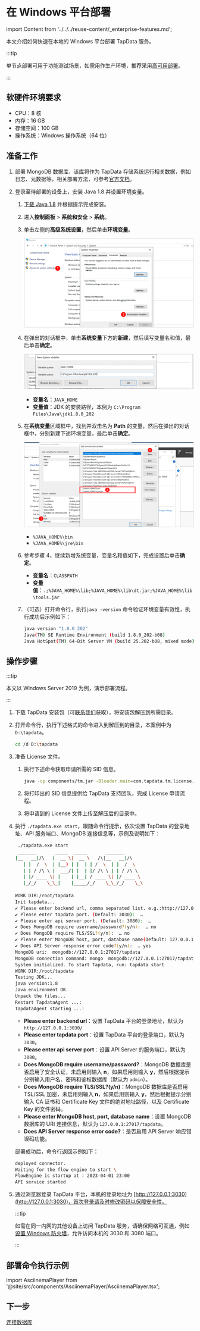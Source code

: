 # 在 Windows 平台部署
import Content from '../../../reuse-content/_enterprise-features.md';

<Content />

本文介绍如何快速在本地的 Windows 平台部署 TapData 服务。

:::tip

单节点部署可用于功能测试场景，如需用作生产环境，推荐采用[高可用部署](../../../production-admin/install-tapdata-ha.md)。

:::

## 软硬件环境要求

* CPU：8 核
* 内存：16 GB
* 存储空间：100 GB
* 操作系统：Windows 操作系统（64 位）

## 准备工作

1. 部署 MongoDB 数据库，该库将作为 TapData 存储系统运行相关数据，例如日志、元数据等，相关部署方法，可参考[官方文档](https://www.mongodb.com/docs/v4.4/administration/install-on-linux/)。

2. 登录至待部署的设备上，安装 Java 1.8 并设置环境变量。

   1. [下载 Java 1.8](https://www.oracle.com/java/technologies/javase/javase8-archive-downloads.html) 并根据提示完成安装。

   2. 进入**控制面板** > **系统和安全** > **系统**。

   3. 单击左侧的**高级系统设置**，然后单击**环境变量**。

      ![选择环境变量](../../../images/select_system_env.png)

   4. 在弹出的对话框中，单击**系统变量**下方的**新建**，然后填写变量名和值，最后单击**确定**。
   
      ![添加变量](../../../images/add_system_env.png)
   
      * **变量名**：`JAVA_HOME`
      * **变量值**：JDK 的安装路径，本例为 `C:\Program Files\Java\jdk1.8.0_202`
   
   5. 在**系统变量**区域框中，找到并双击名为 **Path** 的变量，然后在弹出的对话框中，分别新建下述环境变量，最后单击**确定**。
   
      ![修改变量](../../../images/edit_system_env.png)
   
      * `%JAVA_HOME%\bin`
      * `%JAVA_HOME%\jre\bin`
   
   6. 参考步骤 4，继续新增系统变量，变量名和值如下，完成设置后单击**确定**。
   
      * **变量名**：`CLASSPATH`
      * **变量值**：`.;%JAVA_HOME%\lib;%JAVA_HOME%\lib\dt.jar;%JAVA_HOME%\lib\tools.jar`
   
   7. （可选）打开命令行，执行`java -version` 命令验证环境变量有效性，执行成功后示例如下：

      ```bash
      java version "1.8.0_202"
      Java(TM) SE Runtime Environment (build 1.8.0_202-b08)
      Java HotSpot(TM) 64-Bit Server VM (build 25.202-b08, mixed mode)
      ```
   
      

## 操作步骤

:::tip

本文以 Windows Server 2019 为例，演示部署流程。

:::

1. 下载 TapData 安装包（可[联系我们](mailto:team@tapdata.io)获取），将安装包解压到所需目录。

2. 打开命令行，执行下述格式的命令进入到解压到的目录，本案例中为 `D:\tapdata`。

   ```bash
   cd /d D:\tapdata
   ```

3. 准备 License 文件。

   1. 执行下述命令获取申请所需的 SID 信息。

      ```bash
      java -cp components/tm.jar -Dloader.main=com.tapdata.tm.license.util.SidGenerator org.springframework.boot.loader.PropertiesLauncher
      ```

   2. 将打印出的 SID 信息提供给 TapData 支持团队，完成 License 申请流程。

   3. 将申请到的 License 文件上传至解压后的目录中。

2. 执行 `./tapdata.exe start`，跟随命令行提示，依次设置 TapData 的登录地址、API 服务端口、MongoDB 连接信息等，示例及说明如下：

   ```bash
    ./tapdata.exe start
    _______       _____  _____       _______
   |__   __|/\   |  __ \|  __ \   /\|__   __|/\    
      | |  /  \  | |__) | |  | | /  \  | |  /  \   
      | | / /\ \ |  ___/| |  | |/ /\ \ | | / /\ \  
      | |/ ____ \| |    | |__| / ____ \| |/ ____ \ 
      |_/_/    \_\_|    |_____/_/    \_\_/_/    \_\ 
   
   WORK DIR:/root/tapdata
   Init tapdata...
   ✔ Please enter backend url, comma separated list. e.g.:http://127.0.0.1:3030/ (Default: http://127.0.0.1:3030/):  …
   ✔ Please enter tapdata port. (Default: 3030):  …
   ✔ Please enter api server port. (Default: 3080):  …
   ✔ Does MongoDB require username/password?(y/n):  … no
   ✔ Does MongoDB require TLS/SSL?(y/n):  … no
   ✔ Please enter MongoDB host, port, database name(Default: 127.0.0.1:27017/tapdata):  …
   ✔ Does API Server response error code?(y/n):  … yes
   MongoDB uri:  mongodb://127.0.0.1:27017/tapdata
   MongoDB connection command: mongo  mongodb://127.0.0.1:27017/tapdata
   System initialized. To start Tapdata, run: tapdata start
   WORK DIR:/root/tapdata
   Testing JDK...
   java version:1.8
   Java environment OK.
   Unpack the files...
   Restart TapdataAgent ...:
   TapdataAgent starting ...:
   ```

   * **Please enter backend url**：设置 TapData 平台的登录地址，默认为 `http://127.0.0.1:3030/`
   * **Please enter tapdata port**：设置 TapData 平台的登录端口，默认为 `3030`。
   * **Please enter api server port**：设置 API Server 的服务端口，默认为 `3080`。
   * **Does MongoDB require username/password?**：MongoDB 数据库是否启用了安全认证，未启用则输入 **n**，如果启用则输入 **y**，然后根据提示分别输入用户名、密码和鉴权数据库（默认为 `admin`）。
   * **Does MongoDB require TLS/SSL?(y/n)**：MongoDB 数据库是否启用 TSL/SSL 加密，未启用则输入 **n**，如果启用则输入 **y**，然后根据提示分别输入 CA 证书和 Certificate Key 文件的绝对地址路径，以及 Certificate Key 的文件密码。
   * **Please enter MongoDB host, port, database name**：设置 MongoDB 数据库的 URI 连接信息，默认为 `127.0.0.1:27017/tapdata`。
   * **Does API Server response error code?**：是否启用 API Server 响应错误码功能。

   部署成功后，命令行返回示例如下：

   ```bash
   deployed connector.
   Waiting for the flow engine to start \
   FlowEngine is startup at : 2023-04-01 23:00
   API service started
   ```

3. 通过浏览器登录 TapData 平台，本机的登录地址为  [http://127.0.0.1:3030](http://127.0.0.1:3030)，首次登录请及时修改密码以保障安全性。

   :::tip

   如需在同一内网的其他设备上访问 TapData 服务，请确保网络可互通，例如[设置 Windows 防火墙](https://learn.microsoft.com/zh-cn/windows/security/operating-system-security/network-security/windows-firewall/configure)，允许访问本机的 3030 和 3080 端口。

   :::



## 部署命令执行示例

import AsciinemaPlayer from '@site/src/components/AsciinemaPlayer/AsciinemaPlayer.tsx';

<AsciinemaWidget src="https://docs.tapdata.io/asciinema_playbook/install_tapdata.cast" rows={20} idleTimeLimit={3} preload={true} />


<AsciinemaPlayer
    src="/asciinema_playbook/install_tapdata.cast"
    poster="npt:0:20"
    rows={25}
    speed={1.8}
    preload={true}
    terminalFontSize="15px"
    fit={false}
/>



## 下一步

[连接数据库](../../connect-database.md)

